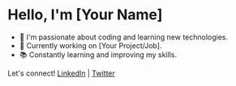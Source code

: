 # Hello, I'm [Your Name]

- 🌱 I'm passionate about coding and learning new technologies.
- 💼 Currently working on [Your Project/Job].
- 📚 Constantly learning and improving my skills.

Let's connect! [LinkedIn]([https://www.linkedin.com/in/yourusername](https://www.linkedin.com/in/farhansadidzihan/)https://www.linkedin.com/in/farhansadidzihan/) | [Twitter]([https://twitter.com/yourusername](https://twitter.com/farhansadzihan)https://twitter.com/farhansadzihan)
